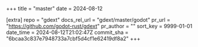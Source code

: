 +++
title = "master"
date = 2024-08-12

[extra]
repo = "gdext"
docs_rel_url = "gdext/master/godot"
pr_url = "https://github.com/godot-rust/gdext"
pr_author = ""
sort_key = 9999-01-01
date_time = 2024-08-12T21:02:47Z
commit_sha = "6bcaa3c837e7948733a7cbf5d4cf1e62419df8a2"
+++


